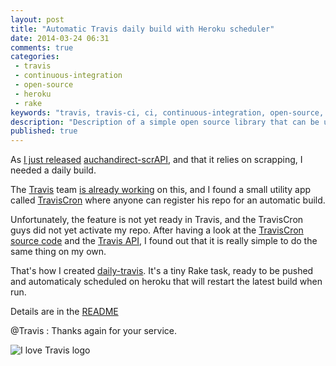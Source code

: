 ```yaml
---
layout: post
title: "Automatic Travis daily build with Heroku scheduler"
date: 2014-03-24 06:31
comments: true
categories:
 - travis
 - continuous-integration
 - open-source
 - heroku
 - rake
keywords: "travis, travis-ci, ci, continuous-integration, open-source, heroku, heroku scheduer, daily build, cron, rake"
description: "Description of a simple open source library that can be used to quickly setup an Heroku scheduled task to run a Travis daily build of an open source project"
published: true
---
```

As [I just released](/auchandirect-scrapi-an-unofficial-api-ruby-gem/) [auchandirect-scrAPI](https://github.com/philou/auchandirect-scrAPI), and that it relies on scrapping, I needed a daily build.

The [Travis](https://travis-ci.org) team [is already working](https://github.com/travis-ci/travis-ci/issues/582) on this, and I found a small utility app called [TravisCron](http://traviscron.pythonanywhere.com/) where anyone can register his repo for an automatic build.

Unfortunately, the feature is not yet ready in Travis, and the TravisCron guys did not yet activate my repo. After having a look at the [TravisCron source code](https://github.com/FiloSottile/travis-cron) and the [Travis API](https://github.com/travis-ci/travis.rb), I found out that it is really simple to do the same thing on my own.

That's how I created [daily-travis](https://github.com/philou/daily-travis). It's a tiny Rake task, ready to be pushed and automaticaly scheduled on heroku that will restart the latest build when run.

Details are in the [README](https://github.com/philou/daily-travis/blob/master/README.md)

@Travis : Thanks again for your service.

![I love Travis logo]({{site.url}}/imgs/2014-03-24-automatic-travis-daily-build-with-heroku-scheduler/travis-ci.jpeg)
